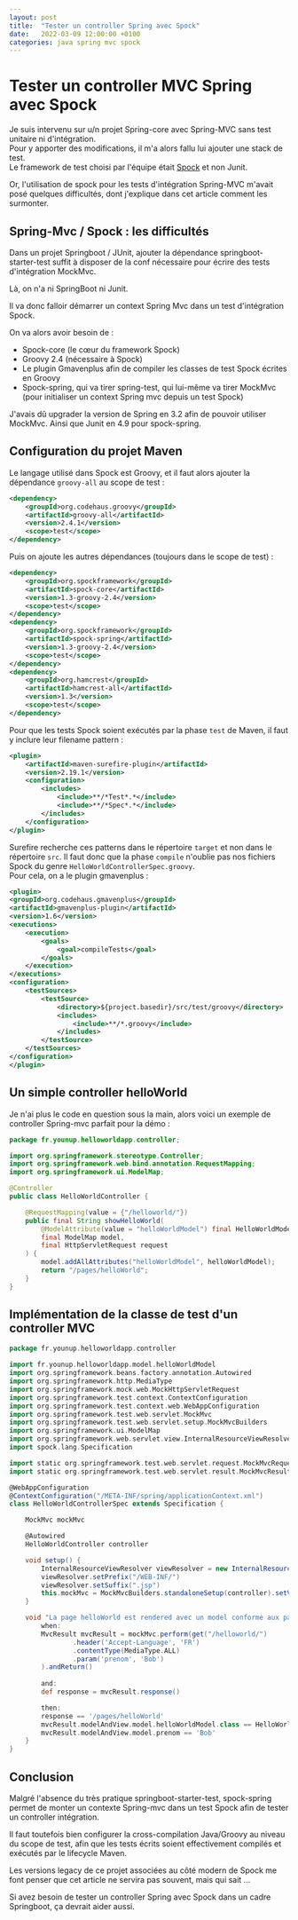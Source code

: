 ```yaml
---
layout: post
title:  "Tester un controller Spring avec Spock"
date:   2022-03-09 12:00:00 +0100
categories: java spring mvc spock
---
```


# Tester un controller MVC Spring avec Spock

Je suis intervenu sur u/n projet Spring-core avec Spring-MVC sans test unitaire ni d'intégration.  
Pour y apporter des modifications, il m'a alors fallu lui ajouter une stack de test.  
Le framework de test choisi par l'équipe était [Spock](http://spockframework.org/) et non Junit.

Or, l'utilisation de spock pour les tests d'intégration Spring-MVC m'avait posé quelques difficultés, dont j'explique dans cet article comment les surmonter.

## Spring-Mvc / Spock : les difficultés

Dans un projet Springboot / JUnit, ajouter la dépendance springboot-starter-test suffit à disposer de la conf nécessaire pour écrire des tests d'intégration MockMvc.

Là, on n'a ni SpringBoot ni Junit.

Il va donc falloir démarrer un context Spring Mvc dans un test d'intégration Spock.

On va alors avoir besoin de :

* Spock-core (le cœur du framework Spock)
* Groovy 2.4 (nécessaire à Spock)
* Le plugin Gmavenplus afin de compiler les classes de test Spock écrites en Groovy 
* Spock-spring, qui va tirer spring-test, qui lui-même va tirer MockMvc (pour initialiser un context Spring mvc depuis un test Spock)

J'avais dû upgrader la version de Spring en 3.2 afin de pouvoir utiliser MockMvc.
Ainsi que Junit en 4.9 pour spock-spring.

## Configuration du projet Maven

Le langage utilisé dans Spock est Groovy, et il faut alors ajouter la dépendance `groovy-all`  au scope de test :
```xml
<dependency>
    <groupId>org.codehaus.groovy</groupId>
    <artifactId>groovy-all</artifactId>
    <version>2.4.1</version>
    <scope>test</scope>
</dependency>
```
Puis on ajoute les autres dépendances (toujours dans le scope de test) :

```xml
<dependency>
    <groupId>org.spockframework</groupId>
    <artifactId>spock-core</artifactId>
    <version>1.3-groovy-2.4</version>
    <scope>test</scope>
</dependency>
<dependency>
    <groupId>org.spockframework</groupId>
    <artifactId>spock-spring</artifactId>
    <version>1.3-groovy-2.4</version>
    <scope>test</scope>
</dependency>
<dependency>
    <groupId>org.hamcrest</groupId>
    <artifactId>hamcrest-all</artifactId>
    <version>1.3</version>
    <scope>test</scope>
</dependency>
```

Pour que les tests Spock soient exécutés par la phase `test` de Maven, il faut y inclure leur filename pattern :

```xml
<plugin>
    <artifactId>maven-surefire-plugin</artifactId>
    <version>2.19.1</version>
    <configuration>
        <includes>
            <include>**/*Test*.*</include>
            <include>**/*Spec*.*</include>
        </includes>
    </configuration>
</plugin>
```

Surefire recherche ces patterns dans le répertoire `target` et non dans le répertoire `src`.
Il faut donc que la phase `compile` n'oublie pas nos fichiers Spock du genre `HelloWorldControllerSpec.groovy`.  
Pour cela, on a le plugin gmavenplus :

```xml
<plugin>
<groupId>org.codehaus.gmavenplus</groupId>
<artifactId>gmavenplus-plugin</artifactId>
<version>1.6</version>
<executions>
    <execution>
        <goals>
            <goal>compileTests</goal>
        </goals>
    </execution>
</executions>
<configuration>
    <testSources>
        <testSource>
            <directory>${project.basedir}/src/test/groovy</directory>
            <includes>
                <include>**/*.groovy</include>
            </includes>
        </testSource>
    </testSources>
</configuration>
</plugin>
```

## Un simple controller helloWorld

Je n'ai plus le code en question sous la main, alors voici un exemple de controller Spring-mvc parfait pour la démo :

```java
package fr.younup.helloworldapp.controller;

import org.springframework.stereotype.Controller;
import org.springframework.web.bind.annotation.RequestMapping;
import org.springframework.ui.ModelMap;

@Controller
public class HelloWorldController {

    @RequestMapping(value = {"/helloworld/"})
    public final String showHelloWorld(
        @ModelAttribute(value = "helloWorldModel") final HelloWorldModel helloWorldModel,
        final ModelMap model,
        final HttpServletRequest request
    ) {
        model.addAllAttributes("helloWorldModel", helloWorldModel);
        return "/pages/helloWorld";
    }
}
```

## Implémentation de la classe de test d'un controller MVC

```groovy
package fr.younup.helloworldapp.controller

import fr.younup.helloworldapp.model.helloWorldModel
import org.springframework.beans.factory.annotation.Autowired
import org.springframework.http.MediaType
import org.springframework.mock.web.MockHttpServletRequest
import org.springframework.test.context.ContextConfiguration
import org.springframework.test.context.web.WebAppConfiguration
import org.springframework.test.web.servlet.MockMvc
import org.springframework.test.web.servlet.setup.MockMvcBuilders
import org.springframework.ui.ModelMap
import org.springframework.web.servlet.view.InternalResourceViewResolver
import spock.lang.Specification

import static org.springframework.test.web.servlet.request.MockMvcRequestBuilders.get
import static org.springframework.test.web.servlet.result.MockMvcResultMatchers.status

@WebAppConfiguration
@ContextConfiguration("/META-INF/spring/applicationContext.xml")
class HelloWorldControllerSpec extends Specification {

    MockMvc mockMvc

    @Autowired
    HelloWorldController controller

    void setup() {
        InternalResourceViewResolver viewResolver = new InternalResourceViewResolver()
        viewResolver.setPrefix("/WEB-INF/")
        viewResolver.setSuffix(".jsp")
        this.mockMvc = MockMvcBuilders.standaloneSetup(controller).setViewResolvers(viewResolver).build()
    }

    void "La page helloWorld est rendered avec un model conforme aux paramètres de la requete"() {
        when:
        MvcResult mvcResult = mockMvc.perform(get("/helloworld/")
                .header('Accept-Language', 'FR')
                .contentType(MediaType.ALL)
                .param('prenom', 'Bob')
        ).andReturn()
        
        and:
        def response = mvcResult.response()

        then:
        response == '/pages/helloWorld'
        mvcResult.modelAndView.model.helloWorldModel.class == HelloWorldModel
        mvcResult.modelAndView.model.prenom == 'Bob'
    }
}
```

## Conclusion

Malgré l'absence du très pratique springboot-starter-test, spock-spring permet de monter un contexte Spring-mvc dans un test Spock afin de tester un controller intégration.

Il faut toutefois bien configurer la cross-compilation Java/Groovy au niveau du scope de test, afin que les tests écrits soient effectivement compilés et exécutés par le lifecycle Maven.

Les versions legacy de ce projet associées au côté modern de Spock me font penser que cet article ne servira pas souvent, mais qui sait ...

Si avez besoin de tester un controller Spring avec Spock dans un cadre Springboot, ça devrait aider aussi.
